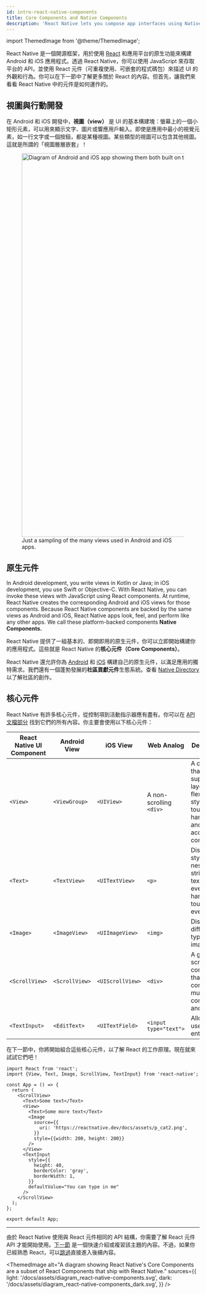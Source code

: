```yaml
---
id: intro-react-native-components
title: Core Components and Native Components
description: 'React Native lets you compose app interfaces using Native Components. Conveniently, it comes with a set of these components for you to get started with right now—the Core Components!'
---
```


import ThemedImage from '@theme/ThemedImage';

React Native 是一個開源框架，用於使用 [React](https://reactjs.org/) 和應用平台的原生功能來構建 Android 和 iOS 應用程式。透過 React Native，你可以使用 JavaScript 來存取平台的 API，並使用 React 元件（可重複使用、可嵌套的程式碼包）來描述 UI 的外觀和行為。你可以在下一節中了解更多關於 React 的內容。但首先，讓我們來看看 React Native 中的元件是如何運作的。

## 視圖與行動開發

在 Android 和 iOS 開發中，**視圖（view）** 是 UI 的基本構建塊：螢幕上的一個小矩形元素，可以用來顯示文字、圖片或響應用戶輸入。即使是應用中最小的視覺元素，如一行文字或一個按鈕，都是某種視圖。某些類型的視圖可以包含其他視圖。這就是所謂的「視圖層層嵌套」！

<figure>
  <img src="/docs/assets/diagram_ios-android-views.svg" width="1000" alt="Diagram of Android and iOS app showing them both built on top of atomic elements called views." />
  <figcaption>Just a sampling of the many views used in Android and iOS apps.</figcaption>
</figure>

## 原生元件

In Android development, you write views in Kotlin or Java; in iOS development, you use Swift or Objective-C. With React Native, you can invoke these views with JavaScript using React components. At runtime, React Native creates the corresponding Android and iOS views for those components. Because React Native components are backed by the same views as Android and iOS, React Native apps look, feel, and perform like any other apps. We call these platform-backed components **Native Components.**

React Native 提供了一組基本的、即開即用的原生元件，你可以立即開始構建你的應用程式。這些就是 React Native 的**核心元件（Core Components）**。

React Native 還允許你為 [Android](native-components-android.md) 和 [iOS](native-components-ios.md) 構建自己的原生元件，以滿足應用的獨特需求。我們還有一個蓬勃發展的**社區貢獻元件**生態系統。查看 [Native Directory](https://reactnative.directory) 以了解社區的創作。

## 核心元件

React Native 有許多核心元件，從控制項到活動指示器應有盡有。你可以在 [API 文檔部分](components-and-apis) 找到它們的所有內容。你主要會使用以下核心元件：

| React Native UI Component | Android View   | iOS View         | Web Analog              | Description                                                                                           |
| ------------------------- | -------------- | ---------------- | ----------------------- | ----------------------------------------------------------------------------------------------------- |
| `<View>`                  | `<ViewGroup>`  | `<UIView>`       | A non-scrolling `<div>` | A container that supports layout with flexbox, style, some touch handling, and accessibility controls |
| `<Text>`                  | `<TextView>`   | `<UITextView>`   | `<p>`                   | Displays, styles, and nests strings of text and even handles touch events                             |
| `<Image>`                 | `<ImageView>`  | `<UIImageView>`  | `<img>`                 | Displays different types of images                                                                    |
| `<ScrollView>`            | `<ScrollView>` | `<UIScrollView>` | `<div>`                 | A generic scrolling container that can contain multiple components and views                          |
| `<TextInput>`             | `<EditText>`   | `<UITextField>`  | `<input type="text">`   | Allows the user to enter text                                                                         |

在下一節中，你將開始組合這些核心元件，以了解 React 的工作原理。現在就來試試它們吧！

```SnackPlayer name=Hello%20World
import React from 'react';
import {View, Text, Image, ScrollView, TextInput} from 'react-native';

const App = () => {
  return (
    <ScrollView>
      <Text>Some text</Text>
      <View>
        <Text>Some more text</Text>
        <Image
          source={{
            uri: 'https://reactnative.dev/docs/assets/p_cat2.png',
          }}
          style={{width: 200, height: 200}}
        />
      </View>
      <TextInput
        style={{
          height: 40,
          borderColor: 'gray',
          borderWidth: 1,
        }}
        defaultValue="You can type in me"
      />
    </ScrollView>
  );
};

export default App;
```

---

由於 React Native 使用與 React 元件相同的 API 結構，你需要了解 React 元件 API 才能開始使用。[下一節](intro-react) 是一個快速介紹或複習該主題的內容。不過，如果你已經熟悉 React，可以[跳過](handling-text-input)直接進入後續內容。

<ThemedImage
alt="A diagram showing React Native's Core Components are a subset of React Components that ship with React Native."
sources={{
  light: '/docs/assets/diagram_react-native-components.svg',
  dark: '/docs/assets/diagram_react-native-components_dark.svg',
}}
/>